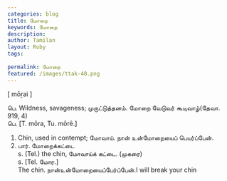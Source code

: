 ```yaml
---
categories: blog
title: மோறை
keywords: மோறை
description: 
author: Tamilan
layout: Ruby
tags: 
 
permalink: மோறை
featured: /images/ttak-48.png
---
```

  
[ mōṟai ]  
  
பெ. Wildness, savageness; முருட்டுத்தனம். மோறை வேடுவர் கூடிவாழ்(தேவா. 919, 4)  
பெ. [T. mōra, Tu. mōrē.]  
1. Chin, used in contempt; மோவாய். நான் உன்மோறையைப் பெயர்ப்பேன்.   
2. பார். மோறைக்கட்டை  
s. (Tel.) the chin, மோவாய்க் கட்டை. (முகரை)  
s. [Tel. மோர.]  
The chin. நான்உன்மோறையைப்பேர்ப்பேன்.I will break your chin